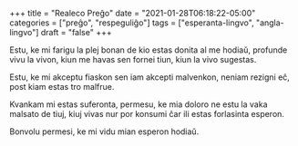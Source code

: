 +++
title = "Realeco Preĝo"
date = "2021-01-28T06:18:22-05:00"
categories = ["preĝo", "respeguliĝo"]
tags = ["esperanta-lingvo", "angla-lingvo"]
draft = "false"
+++

Estu, ke mi farigu la plej bonan de kio estas donita al me hodiaŭ, profunde vivu la vivon, kiun me havas sen fornei tiun, kiun la vivo sugestas.

Estu, ke mi akceptu fiaskon sen iam akcepti malvenkon, neniam rezigni eĉ, post kiam estas tro malfrue.

Kvankam mi estas suferonta, permesu, ke mia doloro ne estu la vaka malsato de tiuj, kiuj vivas nur por konsumi ĉar ili estas forlasinta esperon.

Bonvolu permesi, ke mi vidu mian esperon hodiaŭ.


